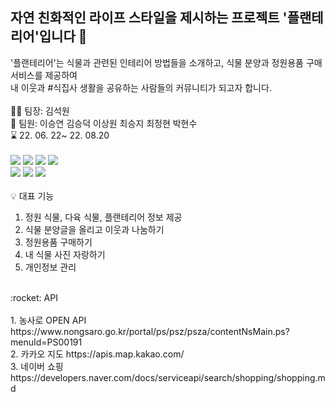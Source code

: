## 자연 친화적인 라이프 스타일을 제시하는 프로젝트 '플랜테리어'입니다 :herb:
'플랜테리어'는 식물과 관련된 인테리어 방법들을 소개하고, 식물 분양과 정원용품 구매 서비스를 제공하여
<br/>
내 이웃과 #식집사 생활을 공유하는 사람들의 커뮤니티가 되고자 합니다.
<br/>
<br/>
🙋‍♀️ 팀장: 김석원
<br/>
:information_desk_person: 팀원: 이승연 김승덕 이상원 최승지 최정현 박현수
<br/>
:hourglass: 22. 06. 22~ 22. 08.20
<br/>
<br/>
<img src="https://img.shields.io/badge/Java-red?style=flat-square&logoColor=white"/>
<img src="https://img.shields.io/badge/HTML5-E34F26?style=flat-square&logo=HTML5&logoColor=white"/></a>
<img src="https://img.shields.io/badge/CSS3-1572B6?style=flat-square&logo=CSS3&logoColor=white"/></a>
<img src="https://img.shields.io/badge/JavaScript-F7DF1E?style=flat-square&logo=JavaScript&logoColor=white"/></a>
<br/>
<img src="https://img.shields.io/badge/Tomcat-F8DC75?style=flat-square&logo=Apache Tomcat&logoColor=white"/>
<img src="https://img.shields.io/badge/Oracle-F80000?style=flat-square&logo=Oracle&logoColor=white"/>
<img src="https://img.shields.io/badge/Bootstrap-7952B3?style=flat-square&logo=Bootstrap&logoColor=white"/>
<br/>
<br/>
:bulb: 대표 기능
<br/>
1. 정원 식물, 다육 식물, 플랜테리어 정보 제공
2. 식물 분양글을 올리고 이웃과 나눔하기
3. 정원용품 구매하기
4. 내 식물 사진 자랑하기
5. 개인정보 관리
<br/>
:rocket: API
<br/>
<br/>
1. 농사로 OPEN API https://www.nongsaro.go.kr/portal/ps/psz/psza/contentNsMain.ps?menuId=PS00191
<br/>
2. 카카오 지도 https://apis.map.kakao.com/
<br/>
3. 네이버 쇼핑 https://developers.naver.com/docs/serviceapi/search/shopping/shopping.md

